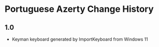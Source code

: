 Portuguese Azerty Change History
====================

1.0 
----------------
* Keyman keyboard generated by ImportKeyboard from Windows 11 



